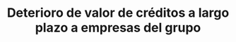 ---
id: 2953-empresas-del-grupo
title: 2953. Deterioro de valor de créditos a largo plazo a empresas del grupo
---